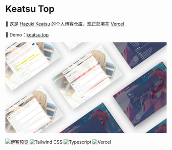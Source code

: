 # Keatsu Top

🌸 这是 [Hazuki Keatsu](https://github.com/hazuki-keatsu) 的个人博客仓库，现正部署在 [Vercel](https://vercel.com/)

📃 Demo：[keatsu.top](https://keatsu.top)

![Header](header.jpg)

![博客预览](https://img.shields.io/badge/Astro-4.0.12-FF5D01?style=for-the-badge&logo=astro&logoColor=white)
![Tailwind CSS](https://img.shields.io/badge/Tailwind_CSS-4.1.11-38B2AC?style=for-the-badge&logo=tailwind-css&logoColor=white)
![Typescript](https://img.shields.io/badge/TypeScript-007ACC?style=for-the-badge&logo=typescript&logoColor=white)
![Vercel](https://img.shields.io/badge/vercel-%23000000.svg?style=for-the-badge&logo=vercel&logoColor=white)